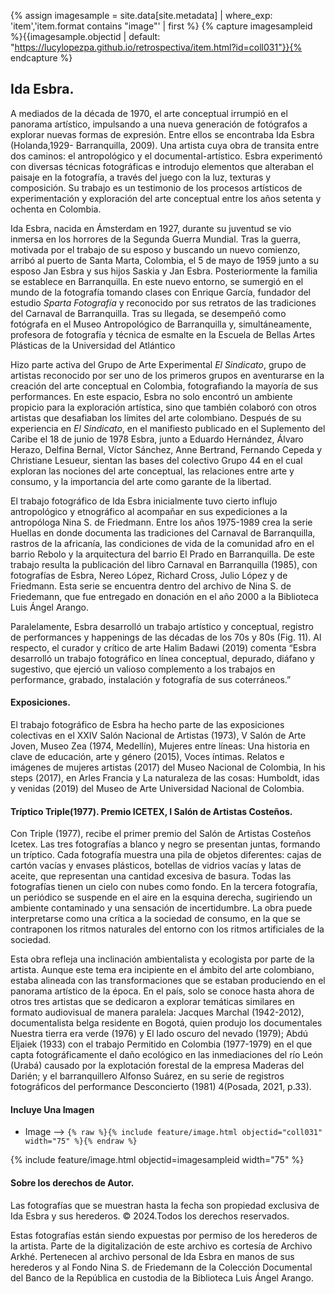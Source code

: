 {% assign imagesample = site.data[site.metadata] | where_exp: 'item','item.format contains "image"' | first %}
{% capture imagesampleid %}{{imagesample.objectid | default: "https://lucylopezpa.github.io/retrospectiva/item.html?id=coll031"}}{% endcapture %}

## Ida Esbra. 
A mediados de la década de 1970, el arte conceptual irrumpió en el panorama artístico, impulsando a una nueva generación de fotógrafos a explorar nuevas formas de expresión. Entre ellos se encontraba Ida Esbra (Holanda,1929- Barranquilla, 2009). Una artista cuya obra de transita entre dos caminos: el antropológico y el documental-artístico. Esbra experimentó con diversas técnicas fotográficas e introdujo elementos que alteraban el paisaje en la fotografía, a través del juego con la luz, texturas y composición. Su trabajo es un testimonio de los procesos artísticos de experimentación y exploración del arte conceptual entre los años setenta y ochenta en Colombia. 

Ida Esbra, nacida en Ámsterdam en 1927, durante su juventud se vio inmersa en los horrores de la Segunda Guerra Mundial. Tras la guerra, motivada por el trabajo de su esposo y buscando un nuevo comienzo, arribó al puerto de Santa Marta, Colombia, el 5 de mayo de 1959 junto a su esposo Jan Esbra y sus hijos Saskia y Jan Esbra. Posteriormente la familia se establece en Barranquilla. En este nuevo entorno, se sumergió en el mundo de la fotografía tomando clases con Enrique García, fundador del estudio *Sparta Fotografía* y reconocido por sus retratos de las tradiciones del Carnaval de Barranquilla. Tras su llegada, se desempeñó como fotógrafa en el Museo Antropológico de Barranquilla y, simultáneamente, profesora de fotografía y técnica de esmalte en la Escuela de Bellas Artes Plásticas de la Universidad del Atlántico 

Hizo parte activa del Grupo de Arte Experimental *El Sindicato*, grupo de artistas reconocido por ser uno de los primeros grupos en aventurarse en la creación del arte conceptual en Colombia, fotografiando la mayoría de sus performances. En este espacio, Esbra no solo encontró un ambiente propicio para la exploración artística, sino que también colaboró con otros artistas que desafiaban los límites del arte colombiano. Después de su experiencia en *El Sindicato*, en el manifiesto publicado en el Suplemento del Caribe el 18 de junio de 1978 Esbra, junto a Eduardo Hernández, Álvaro Herazo, Delfina Bernal, Víctor Sánchez, Anne Bertrand, Fernando Cepeda y Christiane Lesueur, sientan las bases del colectivo Grupo 44 en el cual exploran las nociones del arte conceptual, las relaciones entre arte y consumo, y la importancia del arte como garante de la libertad. 

El trabajo fotográfico de Ida Esbra inicialmente tuvo cierto influjo antropológico y etnográfico al acompañar en sus expediciones a la antropóloga Nina S. de Friedmann. Entre los años 1975-1989 crea la serie Huellas en donde documenta las tradiciones del Carnaval de Barranquilla, rastros de la africanía, las condiciones de vida de la comunidad afro en el barrio Rebolo y la arquitectura del barrio El Prado en Barranquilla. De este trabajo resulta la publicación del libro Carnaval en Barranquilla (1985), con fotografías de Esbra, Nereo López, Richard Cross, Julio López y de Friedmann. Esta serie se encuentra dentro del archivo de Nina S. de Friedemann, que fue entregado en donación en el año 2000 a la Biblioteca Luis Ángel Arango. 

Paralelamente, Esbra desarrolló un trabajo artístico y conceptual, registro de performances y happenings de las décadas de los 70s y 80s (Fig. 11). Al respecto, el curador y crítico de arte Halim Badawi (2019) comenta “Esbra desarrolló un trabajo fotográfico en línea conceptual, depurado, diáfano y sugestivo, que ejerció un valioso complemento a los trabajos en performance, grabado, instalación y fotografía de sus coterráneos.” 


#### Exposiciones.
El trabajo fotográfico de Esbra ha hecho parte de las exposiciones colectivas en el XXIV Salón Nacional de Artistas (1973), V Salón de Arte Joven, Museo Zea (1974, Medellín), Mujeres entre líneas: Una historia en clave de educación, arte y género (2015), Voces íntimas. Relatos e imágenes de mujeres artistas (2017) del Museo Nacional de Colombia, In his steps (2017), en Arles Francia y La naturaleza de las cosas: Humboldt, idas y venidas (2019) del Museo de Arte Universidad Nacional de Colombia.

#### Tríptico Triple(1977). Premio ICETEX, I Salón de Artistas Costeños.

Con Triple (1977), recibe el primer premio del Salón de Artistas Costeños Icetex. Las tres fotografías a blanco y negro se presentan juntas, formando un tríptico. Cada fotografía muestra una pila de objetos diferentes: cajas de cartón vacías y envases plásticos, botellas de vidrios vacías y latas de aceite, que representan una cantidad excesiva de basura. Todas las fotografías tienen un cielo con nubes como fondo. En la tercera fotografía, un periódico se suspende en el aire en la esquina derecha, sugiriendo un ambiente contaminado y una sensación de incertidumbre. La obra puede interpretarse como una crítica a la sociedad de consumo, en la que se contraponen los ritmos naturales del entorno con los ritmos artificiales de la sociedad. 

Esta obra refleja una inclinación ambientalista y ecologista por parte de la artista. Aunque este tema era incipiente en el ámbito del arte colombiano, estaba alineada con las transformaciones que se estaban produciendo en el panorama artístico de la época. En el país, solo se conoce hasta ahora de otros tres artistas que se dedicaron a explorar temáticas similares en formato audiovisual de manera paralela: Jacques Marchal (1942-2012), documentalista belga residente en Bogotá, quien produjo los documentales  Nuestra tierra era verde (1976) y El lado oscuro del nevado (1979); Abdú Eljaiek (1933) con el trabajo Permitido en Colombia (1977-1979) en el que capta fotográficamente el daño ecológico en las inmediaciones del río León (Urabá) causado por la explotación forestal de la empresa Maderas del Darién; y el barranquillero Alfonso Suárez, en su serie de registros fotográficos del performance Desconcierto (1981) 4(Posada, 2021, p.33).

#### Incluye Una Imagen

- Image --> `{% raw %}{% include feature/image.html objectid="coll031" width="75" %}{% endraw %}`

{% include feature/image.html objectid=imagesampleid width="75" %}

#### Sobre los derechos de Autor.
 
Las fotografías que se muestran hasta la fecha son propiedad exclusiva de Ida Esbra y sus herederos. © 2024.Todos los derechos reservados.
 
Estas fotografías están siendo expuestas por permiso de los herederos de la artista. Parte de la digitalización de este archivo es cortesía de Archivo Arkhé. Pertenecen al archivo personal de Ida Esbra en manos de sus herederos y al Fondo Nina S. de Friedemann de la Colección Documental del Banco de la República en custodia de la Biblioteca Luis Ángel Arango.



